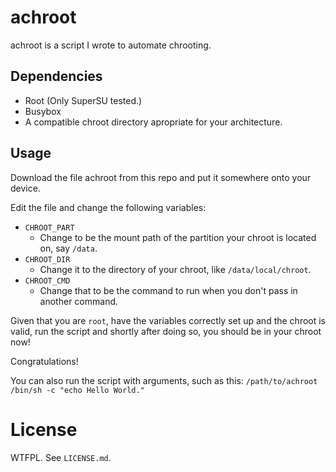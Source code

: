 # achroot

achroot is a script I wrote to automate chrooting.

## Dependencies

* Root (Only SuperSU tested.)
* Busybox
* A compatible chroot directory apropriate for your architecture.

## Usage

Download the file achroot from this repo and put it somewhere onto your device.

Edit the file and change the following variables:

* `CHROOT_PART`
  - Change to be the mount path of the partition your chroot is located on, say `/data`.
* `CHROOT_DIR`
  - Change it to the directory of your chroot, like `/data/local/chroot`.
* `CHROOT_CMD`
  - Change that to be the command to run when you don't pass in another command.

Given that you are `root`, have the variables correctly set up and the chroot is valid,
run the script and shortly after doing so, you should be in your chroot now!

Congratulations!

You can also run the script with arguments, such as this: `/path/to/achroot /bin/sh -c "echo Hello World."`

# License
WTFPL. See `LICENSE.md`.
